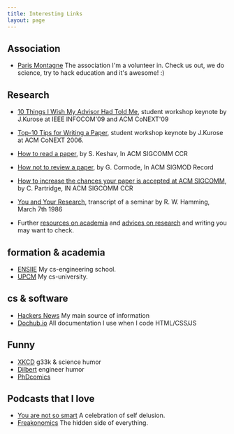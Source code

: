 ```yaml
---
title: Interesting Links
layout: page
---
```


Association
-----------

- [Paris Montagne](//paris-montagne.org) The association I'm a
  volunteer in. Check us out, we do science, try to hack education
  and it's awesome! :)


Research
---------

- [10 Things I Wish My Advisor Had Told
  Me](//www-net.cs.umass.edu/kurose/talks/student_keynote_final.pdf),
student workshop keynote by J.Kurose at IEEE INFOCOM'09 and ACM
CoNEXT'09

- [Top-10 Tips for Writing a
  Paper](//www-net.cs.umass.edu/kurose/talks/top_10_tips_for_writing_a_paper.ppt),
student workshop keynote by J.Kurose at ACM CoNEXT 2006.

- [How to read a paper](//portal.acm.org/citation.cfm?id=1273458), by S.
  Keshav, In ACM SIGCOMM CCR

- [How not to review a paper](//portal.acm.org/citation.cfm?id=1519122),
  by G. Cormode, In ACM SIGMOD Record

- [How to increase the chances your paper is accepted at ACM
  SIGCOMM](//sigcomm.org/for-authors/hints-tips-and-guides/author-guide),
by C.  Partridge, IN ACM SIGCOMM CCR

- [You and Your
  Research](//www.cs.virginia.edu/~robins/YouAndYourResearch.html),
transcript of a seminar by R. W. Hamming, March 7th 1986

- Further [resources on
  academia](//www2.cs.utah.edu/~wilson/academia.html) and [advices on
research](//www.cs.cmu.edu/afs/cs.cmu.edu/user/mleone/web/how-to.html)
and writing you may want to check.


formation & academia
--------------------

- [ENSIIE](//www.ensiie.fr) My cs-engineering school.
- [UPCM](//upmc.fr) My cs-university.

cs & software
---------------

- [Hackers News](//news.ycombinator.com) My main source of information
- [Dochub.io](//dochub.io) All documentation I use when I code
  HTML/CSS/JS

Funny
------

- [XKCD](//xkcd.com) g33k & science humor
- [Dilbert](//dilbert.com) engineer humor
- [PhDcomics](//phdcomics.com)


Podcasts that I love
--------------------

- [You are not so smart](//youarenotsosmart.com) A celebration of self delusion.
- [Freakonomics](//freakonomics.com) The hidden side of everything.
